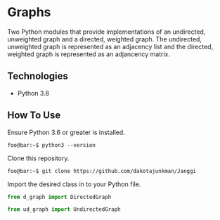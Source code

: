 # Graphs
Two Python modules that provide implementations of an undirected, unweighted graph and a directed, weighted graph.
The undirected, unweighted graph is represented as an adjacency list and the directed, weighted graph is represented as an adjancency matrix. 


## Technologies
- Python 3.8

## How To Use
Ensure Python 3.6 or greater is installed.  
```console
foo@bar:~$ python3 --version
```

Clone this repository.  
```console
foo@bar:~$ git clone https://github.com/dakotajunkman/Janggi
```
Import the desired class in to your Python file.
```python
from d_graph import DirectedGraph
```
```python
from ud_graph import UndirectedGraph
```
